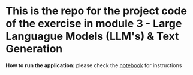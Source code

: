 # This is the repo for the project code of the exercise in module 3 - Large Languague Models (LLM's) & Text Generation

**How to run the application:** please check the [notebook](project_chatbot_to_upload.ipnb) for instructions
